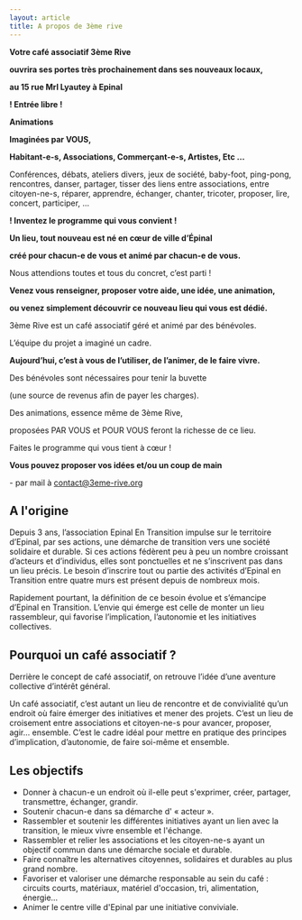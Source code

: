 ```yaml
---
layout: article
title: A propos de 3ème rive
---
```

**Votre café associatif 3ème Rive**

**ouvrira ses portes très prochainement dans ses nouveaux locaux,** 

**au 15 rue Mrl Lyautey à Epinal**

**! Entrée libre !** 

**Animations**

 **Imaginées par VOUS,**

**Habitant-e-s, Associations, Commerçant-e-s, Artistes, Etc …**

Conférences, débats, ateliers divers, jeux de société, baby-foot, ping-pong, rencontres, danser, partager, tisser des liens entre associations, entre citoyen-ne-s, réparer, apprendre, échanger, chanter, tricoter, proposer, lire, concert, participer, …

**! Inventez le programme qui vous convient !**

**Un lieu, tout nouveau est né en cœur de ville d’Épinal** 

**créé pour chacun-e de vous et animé par chacun-e de vous.**

Nous attendions toutes et tous du concret, c’est parti !

**Venez vous renseigner, proposer votre aide, une idée, une animation,**

**ou venez simplement découvrir ce nouveau lieu qui vous est dédié.**

3ème Rive est un café associatif géré et animé par des bénévoles.

L’équipe du projet a imaginé un cadre.

**Aujourd’hui, c’est à vous de l’utiliser, de l’animer, de le faire vivre.**

Des bénévoles sont nécessaires pour tenir la buvette

(une source de revenus afin de payer les charges).

Des animations, essence même de 3ème Rive, 

proposées PAR VOUS et POUR VOUS feront la richesse de ce lieu.

Faites le programme qui vous tient à cœur !

**Vous pouvez proposer vos idées et/ou un coup de main**

\- par mail à [contact@3eme-rive.org](contact@3eme-rive.org)

## A l'origine

Depuis 3 ans, l’association Epinal En Transition impulse sur le territoire d’Epinal, par ses actions, une démarche de transition vers une société solidaire et durable. Si ces actions fédèrent peu à peu un nombre croissant d’acteurs et d’individus, elles sont ponctuelles et ne s’inscrivent pas dans un lieu précis. Le besoin d’inscrire tout ou partie des activités d’Epinal en Transition entre quatre murs est présent depuis de nombreux mois.

Rapidement pourtant, la définition de ce besoin évolue et s’émancipe d’Epinal en Transition. L’envie qui émerge est celle de monter un lieu rassembleur, qui favorise l’implication, l’autonomie et les initiatives collectives.

## Pourquoi un café associatif ?

Derrière le concept de café associatif, on retrouve l’idée d’une aventure collective d’intérêt général.

Un café associatif, c’est autant un lieu de rencontre et de convivialité qu’un endroit où faire émerger des initiatives et mener des projets. C’est un lieu de croisement entre associations et citoyen-ne-s pour avancer, proposer, agir… ensemble. C’est le cadre idéal pour mettre en pratique des principes d’implication, d’autonomie, de faire soi-même et ensemble.

## Les objectifs

* Donner à chacun-e un endroit où il-elle peut s'exprimer, créer, partager, transmettre, échanger, grandir.
* Soutenir chacun-e dans sa démarche d' « acteur ».
* Rassembler et soutenir les différentes initiatives ayant un lien avec la transition, le mieux vivre ensemble et l'échange.
* Rassembler et relier les associations et les citoyen-ne-s ayant un objectif commun dans une démarche sociale et durable.
* Faire connaître les alternatives citoyennes, solidaires et durables au plus grand nombre.
* Favoriser et valoriser une démarche responsable au sein du café : circuits courts, matériaux, matériel d'occasion, tri, alimentation, énergie…
* Animer le centre ville d'Epinal par une initiative conviviale.

